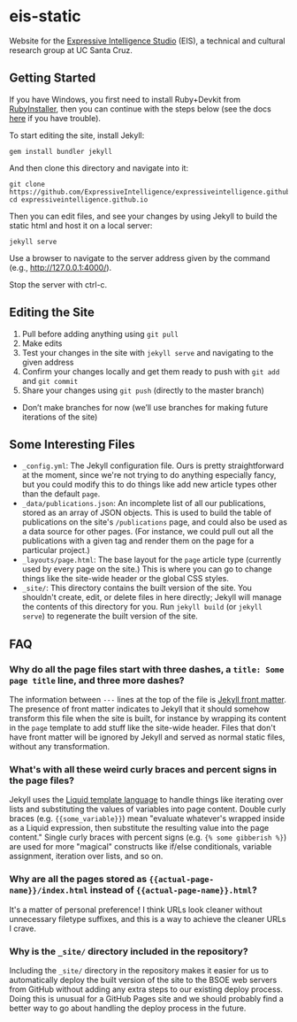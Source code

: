 # eis-static

Website for the [Expressive Intelligence Studio](https://eis.ucsc.edu) (EIS), a technical and cultural research group at UC Santa Cruz.


## Getting Started

If you have Windows, you first need to install Ruby+Devkit from [RubyInstaller](https://rubyinstaller.org/downloads/), then you can continue with the steps below (see the docs [here](https://jekyllrb.com/docs/installation/windows/) if you have trouble).  

To start editing the site, install Jekyll:
```
gem install bundler jekyll
```

And then clone this directory and navigate into it:
```
git clone https://github.com/ExpressiveIntelligence/expressiveintelligence.github.io.git
cd expressiveintelligence.github.io
```

Then you can edit files, and see your changes by using Jekyll to build the static html and host it on a local server:
```
jekyll serve
```

Use a browser to navigate to the server address given by the command (e.g., http://127.0.0.1:4000/).

Stop the server with ctrl-c.

## Editing the Site
1. Pull before adding anything using `git pull`
2. Make edits
3. Test your changes in the site with `jekyll serve` and navigating to the given address 
3. Confirm your changes locally and get them ready to push with `git add` and `git commit`
4. Share your changes using `git push` (directly to the master branch) 
- Don’t make branches for now (we’ll use branches for making future iterations of the site)

## Some Interesting Files

* `_config.yml`: The Jekyll configuration file. Ours is pretty straightforward at the moment, since we're not trying to do anything especially fancy, but you could modify this to do things like add new article types other than the default `page`.
* `_data/publications.json`: An incomplete list of all our publications, stored as an array of JSON objects. This is used to build the table of publications on the site's `/publications` page, and could also be used as a data source for other pages. (For instance, we could pull out all the publications with a given tag and render them on the page for a particular project.)
* `_layouts/page.html`: The base layout for the `page` article type (currently used by every page on the site.) This is where you can go to change things like the site-wide header or the global CSS styles.
* `_site/`: This directory contains the built version of the site. You shouldn't create, edit, or delete files in here directly; Jekyll will manage the contents of this directory for you. Run `jekyll build` (or `jekyll serve`) to regenerate the built version of the site.

## FAQ

### Why do all the page files start with three dashes, a `title: Some page title` line, and three more dashes?

The information between `---` lines at the top of the file is [Jekyll front matter](https://jekyllrb.com/docs/front-matter/). The presence of front matter indicates to Jekyll that it should somehow transform this file when the site is built, for instance by wrapping its content in the `page` template to add stuff like the site-wide header. Files that don't have front matter will be ignored by Jekyll and served as normal static files, without any transformation.

### What's with all these weird curly braces and percent signs in the page files?

Jekyll uses the [Liquid template language](https://shopify.github.io/liquid/) to handle things like iterating over lists and substituting the values of variables into page content. Double curly braces (e.g. `{{some_variable}}`) mean "evaluate whatever's wrapped inside as a Liquid expression, then substitute the resulting value into the page content." Single curly braces with percent signs (e.g. `{% some gibberish %}`) are used for more "magical" constructs like if/else conditionals, variable assignment, iteration over lists, and so on.

### Why are all the pages stored as `{{actual-page-name}}/index.html` instead of `{{actual-page-name}}.html`?

It's a matter of personal preference! I think URLs look cleaner without unnecessary filetype suffixes, and this is a way to achieve the cleaner URLs I crave.

### Why is the `_site/` directory included in the repository?

Including the `_site/` directory in the repository makes it easier for us to automatically deploy the built version of the site to the BSOE web servers from GitHub without adding any extra steps to our existing deploy process. Doing this is unusual for a GitHub Pages site and we should probably find a better way to go about handling the deploy process in the future.
